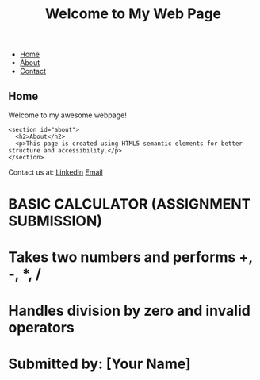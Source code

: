 <!DOCTYPE html>
<html lang="en">

<head>
  <title>My First HTML Page</title>
</head>
<body>
  <header>
    <h1>Welcome to My Web Page</h1>
  </header>
<nav>
    <ul>
      <li><a href="#home">Home</a></li>
      <li><a href="#about">About</a></li>
      <li><a href="#contact">Contact</a></li>
    </ul>
  </nav>

  <main>
    <section id="home">
      <h2>Home</h2>
      <p>Welcome to my awesome webpage!</p>
    </section>

    <section id="about">
      <h2>About</h2>   
      <p>This page is created using HTML5 semantic elements for better structure and accessibility.</p>
    </section>
  </main>

  <footer>
    <p>Contact us at: 
      <a href="https://www.linkedin.com/in/voice-of-reason-njoki-93412021b/" blank_="">Linkedin</a>
      <a href="email to="doreenjoki98@gmail.com" blank_=""> Email </a>
    </p>
  </footer>
</body>

</html>


# BASIC CALCULATOR (ASSIGNMENT SUBMISSION)
# Takes two numbers and performs +, -, *, /
# Handles division by zero and invalid operators
# Submitted by: [Your Name]